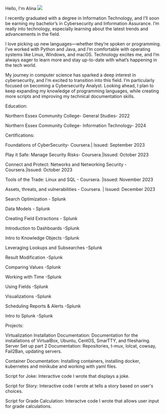 Hello, I'm Alina 
<a href="https://linkedin.com/in/AlinaConcepcion"><img src="https://img.shields.io/badge/-LinkedIn-0072b1?&style=for-the-badge&logo=linkedin&logoColor=white" /></a>
 
I recently graduated with a degree in Information Technology, and I’ll soon be earning my bachelor’s in Cybersecurity and Information Assurance. I’m really into technology, especially learning about the latest trends and advancements in the field.

I love picking up new languages—whether they’re spoken or programming. I’ve worked with Python and Java, and I’m comfortable with operating systems like Linux, Windows, and macOS. Technology excites me, and I’m always eager to learn more and stay up-to-date with what’s happening in the tech world.

My journey in computer science has sparked a deep interest in cybersecurity, and I’m excited to transition into this field. I’m particularly focused on becoming a Cybersecurity Analyst.
Looking ahead, I plan to keep expanding my knowledge of programming languages, while creating more scripts and improving my technical documentation skills.

Education:

Northern Essex Community College- General Studies- 2022		

Northern Essex Community College- Information Technology- 2024


Certifications:

Foundations of CyberSecurity-  Coursera.| Issued: September 2023

Play it Safe: Manage Security Risks-  Coursera.|Issued: October 2023

Connect and Protect: Networks and Networking Security -  Coursera.|Issued: October 2023

Tools of the Trade: Linux and SQL - Coursera. |Issued: November 2023

Assets, threats, and vulnerabilities - Coursera. | Issued: December 2023

Search Optimization - Splunk 

Data Models - Splunk

Creating Field Extractions - Splunk

Introduction to Dashboards -Splunk

Intro to Knowledge Objects -Splunk

Leveraging Lookups and Subsearches -Splunk

Result Modification -Splunk

Comparing Values -Splunk

Working with Time -Splunk

Using Fields -Splunk

Visualizations -Splunk

Scheduling Reports & Alerts -Splunk

Intro to Splunk -Splunk

Projects: 

Virtualization Installation Documentation: Documentation for the installations of VirtualBox, Ubuntu, CentOS, SmarTTY, and filesharing.
Server Set up part 2 Documentation: Repositories, t-mux, lolcat, cowsay, Fail2Ban, updating servers.

Container Documentation: Installing containers, installing docker, kubernetes and minikube and working with yaml files.

Script for Joke: Interactive code I wrote that displays a joke.

Script for Story: Interactive code I wrote at tells a story based on user's choices.

Script for Grade Calculation: Interactve code I wrote that allows user input for grade calculations. 
